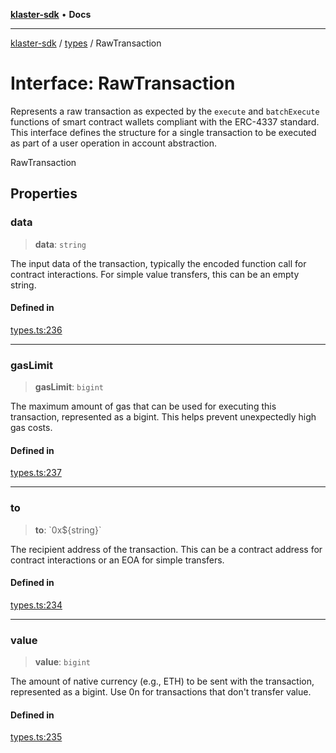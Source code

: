 [**klaster-sdk**](../../README.md) • **Docs**

***

[klaster-sdk](../../README.md) / [types](../README.md) / RawTransaction

# Interface: RawTransaction

Represents a raw transaction as expected by the `execute` and `batchExecute` functions
of smart contract wallets compliant with the ERC-4337 standard.
This interface defines the structure for a single transaction to be executed
as part of a user operation in account abstraction.

 RawTransaction

## Properties

### data

> **data**: `string`

The input data of the transaction, typically the encoded function
  call for contract interactions. For simple value transfers, this can be an empty string.

#### Defined in

[types.ts:236](https://github.com/0xPolycode/klaster-sdk/blob/3cf08fc5b4200ded4c039f2f5c07003d95710139/src/types.ts#L236)

***

### gasLimit

> **gasLimit**: `bigint`

The maximum amount of gas that can be used for executing
  this transaction, represented as a bigint. This helps prevent unexpectedly high gas costs.

#### Defined in

[types.ts:237](https://github.com/0xPolycode/klaster-sdk/blob/3cf08fc5b4200ded4c039f2f5c07003d95710139/src/types.ts#L237)

***

### to

> **to**: \`0x$\{string\}\`

The recipient address of the transaction. This can be a contract
  address for contract interactions or an EOA for simple transfers.

#### Defined in

[types.ts:234](https://github.com/0xPolycode/klaster-sdk/blob/3cf08fc5b4200ded4c039f2f5c07003d95710139/src/types.ts#L234)

***

### value

> **value**: `bigint`

The amount of native currency (e.g., ETH) to be sent with the
  transaction, represented as a bigint. Use 0n for transactions that don't transfer value.

#### Defined in

[types.ts:235](https://github.com/0xPolycode/klaster-sdk/blob/3cf08fc5b4200ded4c039f2f5c07003d95710139/src/types.ts#L235)
